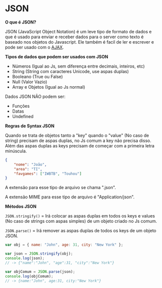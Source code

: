 # JSON

**O que é JSON?**

JSON (JavaScript Object Notation) é um leve tipo de formato de dados e que é usado para enviar e receber dados para o server como texto é baseado nos objetos do Javascript. Ele também é facil de ler e escrever e pode ser usado com o [AJAX](https://github.com/JoaoSodre/Programacao/blob/master/Javascript/AJAX.md#ajax).

**Tipos de dados que podem ser usados com JSON**

* Números (Igual ao Js, sem diferença entre decimais, inteiros, etc)
* String (String com caracteres Unicode, use aspas duplas)
* Booleano (True ou False)
* Null (Valor Vazio)
* Array e Objetos (Igual ao Js normal)

Dados JSON NÃO podem ser:

* Funções
* Datas
* Undefined

**Regras de Syntax JSON**

Quando se trata de objetos tanto a "key" quando o "value" (No caso de string) precisam de aspas duplas, no Js comum a key não precisa disso. Além das aspas duplas as keys precisam de começar com a primeira letra minúscula.

```json
{
	"nome": "João",
	"area": "TI",
	"favgames": ["IWBTB", "Touhou"]
}
```

A extensão para esse tipo de arquivo se chama ".json".

A extensão MIME para esse tipo de arquivo é "Application/json".

**Métodos JSON**

`JSON.stringify()` = Irá colocar as aspas duplas em todos os keys e values (No caso de strings com aspas simples) de um objeto criado no Js comum.<br>

`JSON.parse()` = Irá remover as aspas duplas de todos os keys de um objeto JSON.

```javascript
var obj = { name: "John", age: 31, city: "New York" };

var json = JSON.stringify(obj);
console.log(json);
// -> {"name":"John", "age":31, "city":"New York"}

var objComum = JSON.parse(json);
console.log(objComum);
// -> {name:"John", age:31, city:"New York"}
```

